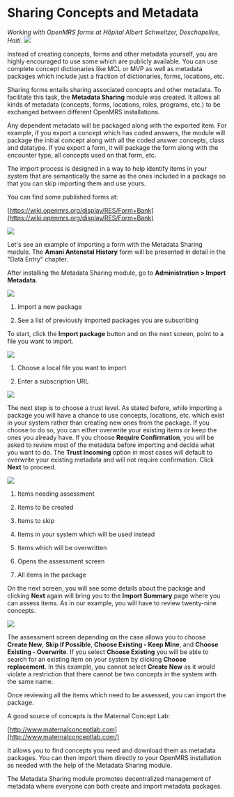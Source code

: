 # Sharing Concepts and Metadata

_Working with OpenMRS forms at Hôpital Albert Schweitzer, Deschapelles, Haiti._
![](/assets/forms.png)

Instead of creating concepts, forms and other metadata yourself, you are highly encouraged to use some which are publicly available. You can use complete concept dictionaries like MCL or MVP as well as metadata packages which include just a fraction of dictionaries, forms, locations, etc.

Sharing forms entails sharing associated concepts and other metadata. To facilitate this task, the **Metadata Sharing** module was created. It allows all kinds of metadata \(concepts, forms, locations, roles, programs, etc.\) to be exchanged between different OpenMRS installations.

Any dependent metadata will be packaged along with the exported item. For example, if you export a concept which has coded answers, the module will package the initial concept along with all the coded answer concepts, class and datatype. If you export a form, it will package the form along with the encounter type, all concepts used on that form, etc.

The import process is designed in a way to help identify items in your system that are semantically the same as the ones included in a package so that you can skip importing them and use yours.

You can find some published forms at:

[https://wiki.openmrs.org/display/RES/Form+Bank](https://wiki.openmrs.org/display/RES/Form+Bank)

![](/assets/case-study.png)

Let's see an example of importing a form with the Metadata Sharing module. The **Amani Antenatal History** form will be presented in detail in the "Data Entry" chapter.

After installing the Metadata Sharing module, go to **Administration &gt; Import Metadata**.

![](/assets/mds_import_1.png)

1. Import a new package

2. See a list of previously imported packages you are subscribing

To start, click the **Import package** button and on the next screen, point to a file you want to import.

![](/assets/mds_import_file.png)

1. Choose a local file you want to import

2. Enter a subscription URL

![](/assets/mds_import_level.png)

The next step is to choose a trust level. As stated before, while importing a package you will have a chance to use concepts, locations, etc. which exist in your system rather than creating new ones from the package. If you choose to do so, you can either overwrite your existing items or keep the ones you already have. If you choose **Require Confirmation**, you will be asked to review most of the metadata before importing and decide what you want to do. The **Trust Incoming** option in most cases will default to overwrite your existing metadata and will not require confirmation. Click **Next** to proceed.

![](/assets/mds_import_assess_1.png)

1. Items needing assessment

2. Items to be created

3. Items to skip

4. Items in your system which will be used instead

5. Items which will be overwritten

6. Opens the assessment screen

7. All items in the package


On the next screen, you will see some details about the package and clicking **Next** again will bring you to the **Import Summary** page where you can assess items. As in our example, you will have to review twenty-nine concepts.

![](/assets/mds_import_assess_item.png)

The assessment screen depending on the case allows you to choose **Create New**, **Skip if Possible**, **Choose Existing - Keep Mine**, and **Choose Existing - Overwrite**. If you select **Choose Existing** you will be able to search for an existing item on your system by clicking **Choose replacement**. In this example, you cannot select **Create New** as it would violate a restriction that there cannot be two concepts in the system with the same name.

Once reviewing all the items which need to be assessed, you can import the package.

A good source of concepts is the Maternal Concept Lab:

[http://www.maternalconceptlab.com](http://www.maternalconceptlab.com/)

It allows you to find concepts you need and download them as metadata packages. You can then import them directly to your OpenMRS installation as needed with the help of the Metadata Sharing module.

The Metadata Sharing module promotes decentralized management of metadata where everyone can both create and import metadata packages.

